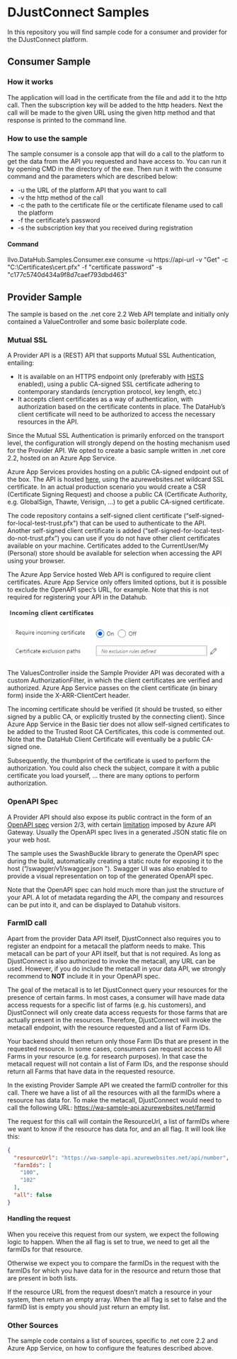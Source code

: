 # DJustConnect Samples
In this repository you will find sample code for a consumer and provider for the DJustConnect platform.

## Consumer Sample

### How it works
The application will load in the certificate from the file and add it to the http call. Then the subscription key will be added to the http headers. 
Next the call will be made to the given URL using the given http method and that response is printed to the command line.

### How to use the sample
The sample consumer is a console app that will do a call to the platform to get the data from the API you requested and have access to.
You can run it by opening CMD in the directory of the exe. Then run it with the consume command and the parameters which are described below:

* -u the URL of the platform API that you want to call
* -v the http method of the call
* -c the path to the certificate file or the certificate filename used to call the platform
* -f the certificate’s password
* -s the subscription key that you received during registration

#### Command
Ilvo.DataHub.Samples.Consumer.exe consume
-u https://api-url
-v "Get"
-c "C:\Certificates\cert.pfx"
-f "certificate password"
-s "c177c5740d434a9f8d7caef793dbd463"

## Provider Sample
The sample is based on the .net core 2.2 Web API template and initially only contained a ValueController and some basic boilerplate code.

### Mutual SSL
A Provider API is a (REST) API that supports Mutual SSL Authentication, entailing:

* It is available on an HTTPS endpoint only (preferably with [HSTS](https://en.wikipedia.org/wiki/HTTP_Strict_Transport_Security) enabled), using a public CA-signed SSL certificate adhering to contemporary standards (encryption protocol, key length, etc.)
* It accepts client certificates as a way of authentication, with authorization based on the certificate contents in place. The DataHub’s client certificate will need to be authorized to access the necessary resources in the API.

Since the Mutual SSL Authentication is primarily enforced on the transport level, the configuration will strongly depend on the hosting mechanism used for the Provider API.
We opted to create a basic sample written in .net core 2.2, hosted on an Azure App Service.

Azure App Services provides hosting on a public CA-signed endpoint out of the box. The API is hosted [here](https://wa-sample-api.azurewebsites.net), using the azurewebsites.net wildcard SSL certificate.
In an actual production scenario you would create a CSR (Certificate Signing Request)
and choose a public CA (Certificate Authority, e.g. GlobalSign, Thawte, Verisign, …) to get a public CA-signed certificate.

The code repository contains a self-signed client certificate (“self-signed-for-local-test-trust.pfx") that can be used to authenticate to the API.
Another self-signed client certificate is added (“self-signed-for-local-test-do-not-trust.pfx”) you can use if you do not have other client certificates available on your machine.
Certificates added to the CurrentUser/My (Personal) store should be available for selection when accessing the API using your browser.

The Azure App Service hosted Web API is configured to require client certificates. Azure App Service only offers limited options, but it is possible to exclude the OpenAPI spec’s URL, for example. Note that this is not required for registering your API in the Datahub.

![alt text](https://github.com/DJustConnect/samples/blob/master/Appservice.png "Azure App service setting")

The ValuesController inside the Sample Provider API was decorated with a custom AuthorizationFilter, in which the client certificates are verified and authorized.
Azure App Service passes on the client certificate (in binary form) inside the X-ARR-ClientCert header.

The incoming certificate should be verified (it should be trusted, so either signed by a public CA, or explicitly trusted by the connecting client). Since Azure App Service in the Basic tier does not allow self-signed certificates to be added to the Trusted Root CA Certificates, this code is commented out.
Note that the DataHub Client Certificate will eventually be a public CA-signed one.

Subsequently, the thumbprint of the certificate is used to perform the authorization. You could also check the subject, compare it with a public certificate you load yourself, … there are many options to perform authorization.

### OpenAPI Spec
A Provider API should also expose its public contract in the form of an [OpenAPI spec](https://swagger.io/specification) version 2/3, with certain [limitation](https://docs.microsoft.com/en-us/azure/api-management/api-management-api-import-restrictions#a-nameopen-api-aopenapiswagger) imposed by Azure API Gateway.
Usually the OpenAPI spec lives in a generated JSON static file on your web host.

The sample uses the SwashBuckle library to generate the OpenAPI spec during the build, automatically creating a static route for exposing it to the host (“/swagger/v1/swagger.json ").
Swagger UI was also enabled to provide a visual representation on top of the generated OpenAPI spec.

Note that the OpenAPI spec can hold much more than just the structure of your API. A lot of metadata regarding the API, the company and resources can be put into it, and can be displayed to Datahub visitors.

### FarmID call
Apart from the provider Data API itself, DjustConnect also requires you to register an endpoint for a metacall the platform needs to make. This metacall can be part of your API itself, but that is not required. As long as DjustConnect is also authorized to invoke the metacall, any URL can be used. 
However, if you do include the metacall in your data API, we strongly recommend to **NOT** include it in your OpenAPI spec.

The goal of the metacall is to let DjustConnect query your resources for the presence of certain farms. In most cases, a consumer will have made data access requests for a specific list of farms (e.g. his customers), and DjustConnect will only create data access requests for those farms that are actually present in the resources. Therefore, DjustConnect will invoke the metacall endpoint, with the resource requested and a list of Farm IDs.

Your backend should then return only those Farm IDs that are present in the requested resource.
In some cases, consumers can request access to All Farms in your resource (e.g. for research purposes). In that case the metacall request will not contain a list of Farm IDs, and the response should return all Farms that have data in the requested resource.

In the existing Provider Sample API we created the farmID controller for this call. There we have a list of all the resources with all the farmIDs where a resource has data for.
To make the metacall, DjustConnect would need to call the following URL: https://wa-sample-api.azurewebsites.net/farmid

The request for this call will contain the ResourceUrl, a list of farmIDs where we want to know if the resource has data for, and an all flag. It will look like this:
```json
{
  "resourceUrl": "https://wa-sample-api.azurewebsites.net/api/number",
  "farmIds": [
    "100",
    "102"
  ],
  "all": false
}
```

#### Handling the request
When you receive this request from our system, we expect the following logic to happen. When the all flag is set to true, we need to get all the farmIDs for that resource.

Otherwise we expect you to compare the farmIDs in the request with the farmIDs for which you have data for in the resource and return those that are present in both lists.

If the resource URL from the request doesn’t match a resource in your system, then return an empty array. When the all flag is set to false and the farmID list is empty you should just return an empty list.

### Other Sources
The sample code contains a list of sources, specific to .net core 2.2 and Azure App Service, on how to configure the features described above.